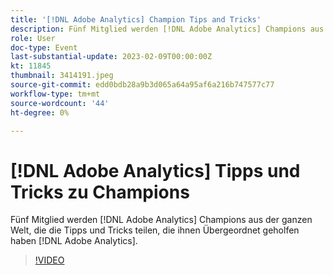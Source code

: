 ```yaml
---
title: '[!DNL Adobe Analytics] Champion Tips and Tricks'
description: Fünf Mitglied werden [!DNL Adobe Analytics] Champions aus der ganzen Welt, die die Tipps und Tricks teilen, die ihnen Übergeordnet geholfen haben [!DNL Adobe Analytics].
role: User
doc-type: Event
last-substantial-update: 2023-02-09T00:00:00Z
kt: 11845
thumbnail: 3414191.jpeg
source-git-commit: edd0bdb28a9b3d065a64a95af6a216b747577c77
workflow-type: tm+mt
source-wordcount: '44'
ht-degree: 0%

---
```


# [!DNL Adobe Analytics] Tipps und Tricks zu Champions

Fünf Mitglied werden [!DNL Adobe Analytics] Champions aus der ganzen Welt, die die Tipps und Tricks teilen, die ihnen Übergeordnet geholfen haben [!DNL Adobe Analytics].

>[!VIDEO](https://video.tv.adobe.com/v/3414191/?quality=12&learn=on)
